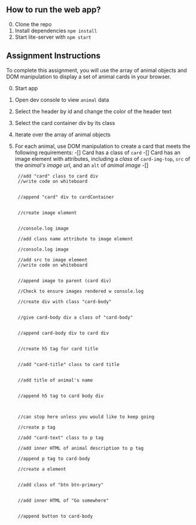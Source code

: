 ## How to run the web app?

0. Clone the repo
1. Install dependencies `npm install`
2. Start lite-server with `npm start`


## Assignment Instructions
To complete this assignment, you will use the array of animal objects and DOM manipulation to display a set of animal cards in your browser. 

0. Start app
1. Open dev console to view `animal` data
2. Select the header by id and change the color of the header text
3. Select the card container div by its class
4. Iterate over the array of animal objects
5. For each animal, use DOM manipulation to create a card that meets the following requirements:
-[] Card has a class of `card`
-[] Card has an image element with attributes, including a *class* of `card-img-top`, `src` of the *animal's image url*, and an `alt` of *animal image*
-[] 





        //add "card" class to card div
        //write code on whiteboard


        //append "card" div to cardContainer


        //create image element


        //console.log image

        //add class name attribute to image element

        //console.log image

        //add src to image element
        //write code on whiteboard


        //append image to parent (card div)

        //Check to ensure images rendered w console.log

        //create div with class "card-body"


        //give card-body div a class of "card-body"


        //append card-body div to card div


        //create h5 tag for card title


        //add "card-title" class to card title


        //add title of animal's name


        //append h5 tag to card body div



        //can stop here unless you would like to keep going

        //create p tag 

        //add "card-text" class to p tag

        //add inner HTML of animal description to p tag

        //append p tag to card-body

        //create a element


        //add class of "btn btn-primary"


        //add inner HTML of "Go somewhere"


        //append button to card-body

